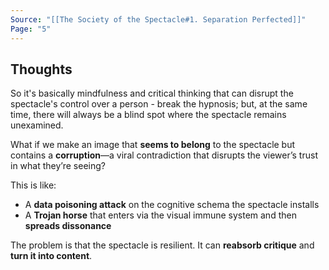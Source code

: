 ```yaml
---
Source: "[[The Society of the Spectacle#1. Separation Perfected]]"
Page: "5"
---
```

## Thoughts
So it's basically mindfulness and critical thinking that can disrupt the spectacle's control over a person - break the hypnosis; but, at the same time, there will always be a blind spot where the spectacle remains unexamined. 

What if we make an image that **seems to belong** to the spectacle but contains a **corruption**—a viral contradiction that disrupts the viewer’s trust in what they’re seeing?

This is like:
- A **data poisoning attack** on the cognitive schema the spectacle installs
- A **Trojan horse** that enters via the visual immune system and then **spreads dissonance**

The problem is that the spectacle is resilient. It can **reabsorb critique** and **turn it into content**.